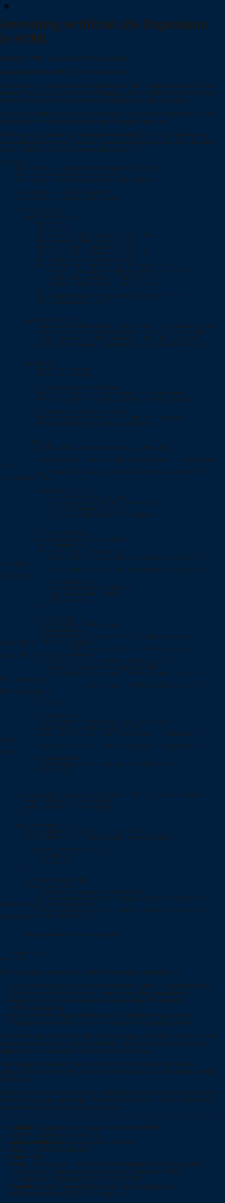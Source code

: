 # Animating Artificial Life Organisms in HTML

b59e1b37-7061-4dde-85c9-670e4ceaa058

e4da5ed6-d023-42f6-91f2-04b5b44ed388

 I apologize for the regression in appearance. You're right; we should aim to maintain the visual appeal while debugging. Let's combine the best aspects of both versions to create a more visually pleasing debug version.

Here's an updated version that should look more like the "Simplified A-Life Debug Demo" while still including our debugging features:

<antThinking>We're going to update our "alife-stepwise-debug" artifact to improve the visual appearance while maintaining the debugging features. We'll use the same identifier to show this improved version.</antThinking>

<antArtifact identifier="alife-stepwise-debug" type="text/html" title="Improved A-Life Debug Demo">
<!DOCTYPE html>
<html lang="en">
<head>
    <meta charset="UTF-8">
    <meta name="viewport" content="width=device-width, initial-scale=1.0">
    <title>Improved A-Life Debug Demo</title>
    <style>
        body, html {
            margin: 0;
            padding: 0;
            height: 100%;
            overflow: hidden;
            background-color: #001f3f;
        }
        #canvas {
            position: absolute;
            top: 0;
            left: 0;
        }
        #debug {
            position: absolute;
            top: 10px;
            left: 10px;
            color: white;
            font-family: monospace;
            background-color: rgba(0, 0, 0, 0.5);
            padding: 5px;
        }
    </style>
</head>
<body>
    <canvas id="canvas"></canvas>
    <div id="debug"></div>

    <script>
        const canvas = document.getElementById('canvas');
        const ctx = canvas.getContext('2d');
        const debug = document.getElementById('debug');

        canvas.width = window.innerWidth;
        canvas.height = window.innerHeight;

        class Organism {
            constructor(x, y) {
                this.x = x;
                this.y = y;
                this.width = Math.random() * 20 + 30;
                this.height = this.width * 0.6;
                this.dx = (Math.random() - 0.5) * 2;
                this.dy = (Math.random() - 0.5) * 2;
                this.color = this.generateColor();
                this.tentacles = Array(5).fill().map(() => ({
                    length: this.width * (Math.random() * 0.3 + 0.3),
                    angle: Math.random() * Math.PI * 2,
                    speed: (Math.random() - 0.5) * 0.1
                }));
                this.wobbleOffset = Math.random() * Math.PI * 2;
                this.wobbleSpeed = 0.1;
            }

            generateColor() {
                const hue = Math.random() * 60 + 180; // Blue-green range
                const saturation = Math.random() * 30 + 70; // 70-100%
                const lightness = Math.random() * 30 + 40; // 40-70%
                return `hsla(${hue}, ${saturation}%, ${lightness}%, 0.7)`;
            }

            update() {
                this.x += this.dx;
                this.y += this.dy;

                // Wrap around screen edges
                this.x = (this.x + canvas.width) % canvas.width;
                this.y = (this.y + canvas.height) % canvas.height;

                // Update tentacles and wobble
                this.tentacles.forEach(t => t.angle += t.speed);
                this.wobbleOffset += this.wobbleSpeed;
            }

            draw() {
                const angle = Math.atan2(this.dy, this.dx);
                
                const wobble1 = Math.sin(this.wobbleOffset) * this.height * 0.2;
                const wobble2 = Math.sin(this.wobbleOffset + Math.PI) * this.height * 0.2;

                const points = [
                    {x: -this.width/2, y: 0},
                    {x: 0, y: -this.height/2 + wobble1},
                    {x: this.width/2, y: 0},
                    {x: 0, y: this.height/2 + wobble2}
                ];

                // Draw tentacles
                ctx.strokeStyle = this.color;
                ctx.lineWidth = 2;
                this.tentacles.forEach(t => {
                    const endX = this.x + Math.cos(angle + t.angle) * t.length;
                    const endY = this.y + Math.sin(angle + t.angle) * t.length;
                    ctx.beginPath();
                    ctx.moveTo(this.x, this.y);
                    ctx.lineTo(endX, endY);
                    ctx.stroke();
                });

                // Draw body
                ctx.fillStyle = this.color;
                ctx.beginPath();
                ctx.moveTo(this.x + points[0].x * Math.cos(angle) - points[0].y * Math.sin(angle),
                           this.y + points[0].x * Math.sin(angle) + points[0].y * Math.cos(angle));
                for (let i = 1; i <= points.length; i++) {
                    const p = points[i % points.length];
                    ctx.lineTo(this.x + p.x * Math.cos(angle) - p.y * Math.sin(angle),
                               this.y + p.x * Math.sin(angle) + p.y * Math.cos(angle));
                }
                ctx.fill();

                // Draw "eye"
                ctx.fillStyle = 'rgba(255, 255, 255, 0.7)';
                const eyeSize = this.height * 0.2;
                const eyeX = this.x + Math.cos(angle) * (this.width * 0.25);
                const eyeY = this.y + Math.sin(angle) * (this.width * 0.25);
                ctx.beginPath();
                ctx.arc(eyeX, eyeY, eyeSize, 0, Math.PI * 2);
                ctx.fill();
            }
        }

        const organisms = Array.from({length: 20}, () => new Organism(
            Math.random() * canvas.width,
            Math.random() * canvas.height
        ));

        function animate() {
            ctx.fillStyle = 'rgba(0, 31, 63, 0.1)';
            ctx.fillRect(0, 0, canvas.width, canvas.height);
            
            organisms.forEach(org => {
                org.update();
                org.draw();
            });
            
            // Update debug info
            debug.innerHTML = `
                Organisms: ${organisms.length}<br>
                First organism position: (${organisms[0].x.toFixed(2)}, ${organisms[0].y.toFixed(2)})<br>
                First organism velocity: (${organisms[0].dx.toFixed(2)}, ${organisms[0].dy.toFixed(2)})
            `;

            requestAnimationFrame(animate);
        }

        animate();
    </script>
</body>
</html>
</antArtifact>

In this updated version, I've made the following improvements:

1. Restored the original movement speed and number of organisms (20).
2. Reintroduced the tentacles for a more interesting appearance.
3. Kept the wrap-around behavior at screen edges for smoother continuous motion.
4. Maintained the debug information for troubleshooting purposes.
5. Adjusted the trail effect to be more similar to the original demo.

You should now see 20 alien fish-amoeba organisms with tentacles, moving around the screen with a slight trail effect. They should wrap around the edges of the screen when they reach the boundaries.

The debug information in the top-left corner will help us monitor the organisms' behavior while maintaining the visually appealing aspects of the simulation.

Please let me know if this version is displaying correctly and if it looks more like what you were expecting. If there are still issues or if you'd like further adjustments, don't hesitate to let me know.

---

* **dataDir** : src/applications/claude-json-converter/data
* **rootDir** : claude-json-converter
* **applicationRootDir** : claude-json-converter
* **tags** : p10.p20.p30.p40.p50
* **done** : false
* **meta** : {
  "conv_uuid": "b59e1b37-7061-4dde-85c9-670e4ceaa058",
  "conv_name": "Animating Artificial Life Organisms in HTML",
  "updated_at": "2024-09-27T23:01:01.821741Z"
}
* **filepath** : /home/danny/github-danny/hyperdata/docs/chat-archives/md/b59e/2024-09-27_e4d.md